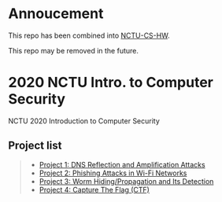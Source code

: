 # Annoucement

This repo has been combined into [NCTU-CS-HW](https://github.com/cemeteryparty/NCTU-CS-HW/tree/main/2020-Spring/Intro-to-Computer-Security).

This repo may be removed in the future.

# 2020 NCTU Intro. to Computer Security
NCTU 2020 Introduction to Computer Security

## Project list
>* [Project 1: DNS Reflection and Amplification Attacks](ics-project/Project1)
>* [Project 2: Phishing Attacks in Wi-Fi Networks](ics-project/Project%202)
>* [Project 3: Worm Hiding/Propagation and Its Detection](ics-project/Project3)
>* [Project 4: Capture The Flag (CTF)](ics-project/Project4)
